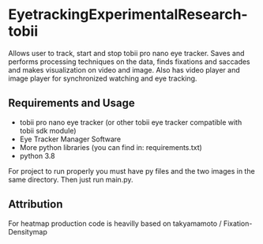 # EyetrackingExperimentalResearch-tobii
Allows user to track, start and stop tobii pro nano eye tracker. Saves and performs processing techniques on the data, 
finds fixations and saccades and makes visualization on video and image. Also has video player and image player for 
synchronized watching and eye tracking.

## Requirements and Usage
- tobii pro nano eye tracker (or other tobii eye tracker compatible with tobii sdk module)
- Eye Tracker Manager Software
- More python libraries (you can find in: requirements.txt)
- python 3.8

For project to run properly you must have py files and the two images in the same directory. Then just run main.py.
 
 ## Attribution
For heatmap production code is heavilly based on takyamamoto
/
Fixation-Densitymap
